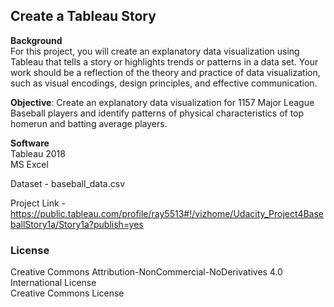 ## Create a Tableau Story 

**Background**  
For this project, you will create an explanatory data visualization using Tableau that tells a story or highlights trends or patterns in a data set. Your work should be a reflection of the theory and practice of data visualization, such as visual encodings, design principles, and effective communication.  

**Objective**: Create an explanatory data visualization for 1157 Major League Baseball players and identify patterns of physical characteristics of top homerun and batting average players.  


**Software**  
Tableau 2018  
MS Excel 
  
Dataset -  baseball_data.csv  
  
Project Link - https://public.tableau.com/profile/ray5513#!/vizhome/Udacity_Project4BaseballStory1a/Story1a?publish=yes  

### License  
Creative Commons Attribution-NonCommercial-NoDerivatives 4.0 International License  
Creative Commons License
